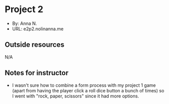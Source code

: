# Project 2
+ By: Anna N.
+ URL: e2p2.nolinanna.me

## Outside resources
N/A

## Notes for instructor
+ I wasn't sure how to combine a form process with my project 1 game (apart from having the player click a roll dice button a bunch of times) so I went with "rock, paper, scissors" since it had more options. 